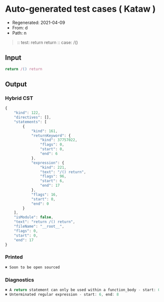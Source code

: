 # Auto-generated test cases ( Kataw )
- Regenerated: 2021-04-09
- From: d
- Path: n
> :: test: return return
> :: case: /()
## Input

`````js
return /() return
`````

## Output

### Hybrid CST

```javascript
{
    "kind": 122,
    "directives": [],
    "statements": [
        {
            "kind": 161,
            "returnKeyword": {
                "kind": 37757022,
                "flags": 0,
                "start": 0,
                "end": 6
            },
            "expression": {
                "kind": 221,
                "text": "/() return",
                "flags": 96,
                "start": 6,
                "end": 17
            },
            "flags": 16,
            "start": 0,
            "end": 0
        }
    ],
    "isModule": false,
    "text": "return /() return",
    "fileName": "__root__",
    "flags": 0,
    "start": 0,
    "end": 17
}
```

### Printed

```javascript
✖ Soon to be open sourced
```

### Diagnostics

```javascript
✖ A return statement can only be used within a function_body - start: 0, end: 6
✖ Unterminated regular expression - start: 6, end: 8

```

